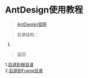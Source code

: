 # AntDesign使用教程

>[AntDesign官网](http://design.alipay.com/)

> 目录结构：   

1.  


> 返回 
 
1.[后退到根目录](https://github.com/dandelion936/studyNotes/blob/master/README.md)  
2.[后退到Frame目录](https://github.com/dandelion936/studyNotes/blob/master/frame/README.md)
 
